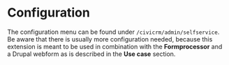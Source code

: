 # Configuration

The configuration menu can be found under `/civicrm/admin/selfservice`. Be aware that there is usually more configuration needed, because this extension is meant to be used in combination with the **Formprocessor** and a Drupal webform as is described in the **Use case** section.
